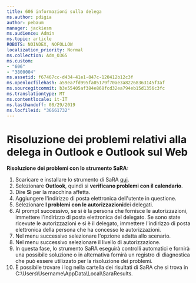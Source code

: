 ```yaml
---
title: 606 informazioni sulla delega
ms.author: pdigia
author: pebaum
manager: jackiesm
ms.audience: Admin
ms.topic: article
ROBOTS: NOINDEX, NOFOLLOW
localization_priority: Normal
ms.collection: Adm_O365
ms.custom:
- "606"
- "3800004"
ms.assetid: f67467cc-d434-41e1-847c-120412b12c3f
ms.openlocfilehash: a59ea7fd995fa05179f70ae3a82268363145f3af
ms.sourcegitcommit: b3e55405af384e868fcd32ea794eb15d1356c3fc
ms.translationtype: MT
ms.contentlocale: it-IT
ms.lasthandoff: 08/29/2019
ms.locfileid: "36661732"
---
```

# <a name="troubleshooting-delegation-in-outlook-and-outlook-on-the-web"></a>Risoluzione dei problemi relativi alla delega in Outlook e Outlook sul Web

**Risoluzione dei problemi con lo strumento SaRA:**

1. Scaricare e installare lo strumento di SaRA [qui](https://aka.ms/SaRA-SkypeForBusinessSignIn).
1. Selezionare **Outlook**, quindi si **verificano problemi con il calendario**.
1. Dire **Sì** per la macchina affetta.
1. Aggiungere l'indirizzo di posta elettronica dell'utente in questione.
1. Selezionare **I problemi con le autorizzazioni**dei delegati.
1. Al prompt successivo, se si è la persona che fornisce le autorizzazioni, immettere l'indirizzo di posta elettronica del delegato. Se sono state ricevute le autorizzazioni e si è il delegato, immettere l'indirizzo di posta elettronica della persona che ha concesso le autorizzazioni.
1. Nel menu successivo selezionare l'opzione adatta allo scenario.
1. Nel menu successivo selezionare il livello di autorizzazione.
1. In questa fase, lo strumento SaRA eseguirà controlli automatici e fornirà una possibile soluzione o in alternativa fornirà un registro di diagnostica che può essere utilizzato per la risoluzione dei problemi.
1. È possibile trovare i log nella cartella dei risultati di SaRA che si trova in C:\Users\Username\AppData\Local\SaraResults.
